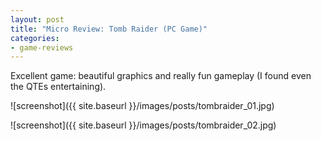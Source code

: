```yaml
---
layout: post
title: "Micro Review: Tomb Raider (PC Game)"
categories:
- game-reviews
---
```



Excellent game: beautiful graphics and really fun gameplay (I found even the QTEs entertaining).


![screenshot]({{ site.baseurl }}/images/posts/tombraider_01.jpg)

![screenshot]({{ site.baseurl }}/images/posts/tombraider_02.jpg)

